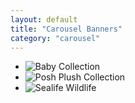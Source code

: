 ```yaml
---
layout: default
title: "Carousel Banners"
category: "carousel"
---
```


- ![Baby Collection](http://pettingzoo.s3.amazonaws.com/banners/carousel/babyBanner.jpg)
- ![Posh Plush Collection](http://pettingzoo.s3.amazonaws.com/banners/carousel/posh-web-banner2.jpg)
- ![Sealife Wildlife](http://pettingzoo.s3.amazonaws.com/banners/carousel/seawild-web-banner2.jpg)